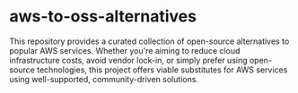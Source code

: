 # aws-to-oss-alternatives
This repository provides a curated collection of open-source alternatives to popular AWS services. Whether you're aiming to reduce cloud infrastructure costs, avoid vendor lock-in, or simply prefer using open-source technologies, this project offers viable substitutes for AWS services using well-supported, community-driven solutions.
